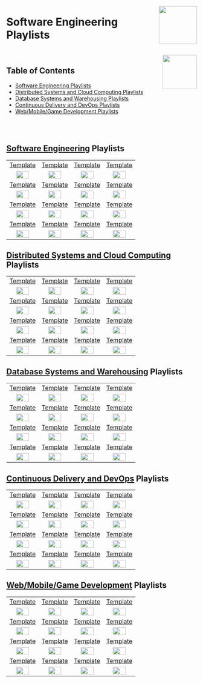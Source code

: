 <img align="right" width="100" src="https://github.com/cs-MohamedAyman/cs-MohamedAyman/blob/main/repos-logos/youtube.jpg"></img>

# Software Engineering Playlists

<br>
<img align="right" width="90" height="90" src="https://github.com/cs-MohamedAyman/cs-MohamedAyman/blob/main/repos-logos/agenda.jpg">

## Table of Contents
  * [Software Engineering Playlists](#Software-Engineering-Playlists-1)
  * [Distributed Systems and Cloud Computing Playlists](#Distributed-Systems-and-Cloud-Computing-Playlists)
  * [Database Systems and Warehousing Playlists](#Database-Systems-and-Warehousing-Playlists)
  * [Continuous Delivery and DevOps Playlists](#Continuous-Delivery-and-DevOps-Playlists)
  * [Web/Mobile/Game Development Playlists](#WebMobileGame-Development-Playlists)

<br><br>

## [Software Engineering](https://github.com/cs-MohamedAyman/eLearning-Platforms/tree/master/YouTube-Playlists/blob/master/Software-Engineering/Software-Engineering/README.md) Playlists

<table>
    <tbody>
        <tr>
<td align=center width="25%"><a href="https://github.com/cs-MohamedAyman/eLearning-Platforms/tree/master/YouTube-Playlists/blob/master/Software-Engineering/Software-Engineering/README.md">Template</a></td>
<td align=center width="25%"><a href="https://github.com/cs-MohamedAyman/eLearning-Platforms/tree/master/YouTube-Playlists/blob/master/Software-Engineering/Software-Engineering/README.md">Template</a></td>
<td align=center width="25%"><a href="https://github.com/cs-MohamedAyman/eLearning-Platforms/tree/master/YouTube-Playlists/blob/master/Software-Engineering/Software-Engineering/README.md">Template</a></td>
<td align=center width="25%"><a href="https://github.com/cs-MohamedAyman/eLearning-Platforms/tree/master/YouTube-Playlists/blob/master/Software-Engineering/Software-Engineering/README.md">Template</a></td>
        </tr>
        <tr>
<td align=center width="25%"><img src="https://github.com/cs-MohamedAyman/eLearning-Platforms/tree/master/YouTube-Playlists/blob/master/org-logos/image.jpg" width="70%"></img></td>
<td align=center width="25%"><img src="https://github.com/cs-MohamedAyman/eLearning-Platforms/tree/master/YouTube-Playlists/blob/master/org-logos/image.jpg" width="70%"></img></td>
<td align=center width="25%"><img src="https://github.com/cs-MohamedAyman/eLearning-Platforms/tree/master/YouTube-Playlists/blob/master/org-logos/image.jpg" width="70%"></img></td>
<td align=center width="25%"><img src="https://github.com/cs-MohamedAyman/eLearning-Platforms/tree/master/YouTube-Playlists/blob/master/org-logos/image.jpg" width="70%"></img></td>
        </tr>
        <tr>
<td align=center width="25%"><a href="https://github.com/cs-MohamedAyman/eLearning-Platforms/tree/master/YouTube-Playlists/blob/master/Software-Engineering/Software-Engineering/README.md">Template</a></td>
<td align=center width="25%"><a href="https://github.com/cs-MohamedAyman/eLearning-Platforms/tree/master/YouTube-Playlists/blob/master/Software-Engineering/Software-Engineering/README.md">Template</a></td>
<td align=center width="25%"><a href="https://github.com/cs-MohamedAyman/eLearning-Platforms/tree/master/YouTube-Playlists/blob/master/Software-Engineering/Software-Engineering/README.md">Template</a></td>
<td align=center width="25%"><a href="https://github.com/cs-MohamedAyman/eLearning-Platforms/tree/master/YouTube-Playlists/blob/master/Software-Engineering/Software-Engineering/README.md">Template</a></td>
        </tr>
        <tr>
<td align=center width="25%"><img src="https://github.com/cs-MohamedAyman/eLearning-Platforms/tree/master/YouTube-Playlists/blob/master/org-logos/image.jpg" width="70%"></img></td>
<td align=center width="25%"><img src="https://github.com/cs-MohamedAyman/eLearning-Platforms/tree/master/YouTube-Playlists/blob/master/org-logos/image.jpg" width="70%"></img></td>
<td align=center width="25%"><img src="https://github.com/cs-MohamedAyman/eLearning-Platforms/tree/master/YouTube-Playlists/blob/master/org-logos/image.jpg" width="70%"></img></td>
<td align=center width="25%"><img src="https://github.com/cs-MohamedAyman/eLearning-Platforms/tree/master/YouTube-Playlists/blob/master/org-logos/image.jpg" width="70%"></img></td>
        </tr>
        <tr>
<td align=center width="25%"><a href="https://github.com/cs-MohamedAyman/eLearning-Platforms/tree/master/YouTube-Playlists/blob/master/Software-Engineering/Software-Engineering/README.md">Template</a></td>
<td align=center width="25%"><a href="https://github.com/cs-MohamedAyman/eLearning-Platforms/tree/master/YouTube-Playlists/blob/master/Software-Engineering/Software-Engineering/README.md">Template</a></td>
<td align=center width="25%"><a href="https://github.com/cs-MohamedAyman/eLearning-Platforms/tree/master/YouTube-Playlists/blob/master/Software-Engineering/Software-Engineering/README.md">Template</a></td>
<td align=center width="25%"><a href="https://github.com/cs-MohamedAyman/eLearning-Platforms/tree/master/YouTube-Playlists/blob/master/Software-Engineering/Software-Engineering/README.md">Template</a></td>
        </tr>
        <tr>
<td align=center width="25%"><img src="https://github.com/cs-MohamedAyman/eLearning-Platforms/tree/master/YouTube-Playlists/blob/master/org-logos/image.jpg" width="70%"></img></td>
<td align=center width="25%"><img src="https://github.com/cs-MohamedAyman/eLearning-Platforms/tree/master/YouTube-Playlists/blob/master/org-logos/image.jpg" width="70%"></img></td>
<td align=center width="25%"><img src="https://github.com/cs-MohamedAyman/eLearning-Platforms/tree/master/YouTube-Playlists/blob/master/org-logos/image.jpg" width="70%"></img></td>
<td align=center width="25%"><img src="https://github.com/cs-MohamedAyman/eLearning-Platforms/tree/master/YouTube-Playlists/blob/master/org-logos/image.jpg" width="70%"></img></td>
        </tr>
        <tr>
<td align=center width="25%"><a href="https://github.com/cs-MohamedAyman/eLearning-Platforms/tree/master/YouTube-Playlists/blob/master/Software-Engineering/Software-Engineering/README.md">Template</a></td>
<td align=center width="25%"><a href="https://github.com/cs-MohamedAyman/eLearning-Platforms/tree/master/YouTube-Playlists/blob/master/Software-Engineering/Software-Engineering/README.md">Template</a></td>
<td align=center width="25%"><a href="https://github.com/cs-MohamedAyman/eLearning-Platforms/tree/master/YouTube-Playlists/blob/master/Software-Engineering/Software-Engineering/README.md">Template</a></td>
<td align=center width="25%"><a href="https://github.com/cs-MohamedAyman/eLearning-Platforms/tree/master/YouTube-Playlists/blob/master/Software-Engineering/Software-Engineering/README.md">Template</a></td>
        </tr>
        <tr>
<td align=center width="25%"><img src="https://github.com/cs-MohamedAyman/eLearning-Platforms/tree/master/YouTube-Playlists/blob/master/org-logos/image.jpg" width="70%"></img></td>
<td align=center width="25%"><img src="https://github.com/cs-MohamedAyman/eLearning-Platforms/tree/master/YouTube-Playlists/blob/master/org-logos/image.jpg" width="70%"></img></td>
<td align=center width="25%"><img src="https://github.com/cs-MohamedAyman/eLearning-Platforms/tree/master/YouTube-Playlists/blob/master/org-logos/image.jpg" width="70%"></img></td>
<td align=center width="25%"><img src="https://github.com/cs-MohamedAyman/eLearning-Platforms/tree/master/YouTube-Playlists/blob/master/org-logos/image.jpg" width="70%"></img></td>
        </tr>
    </tbody>
</table>

## [Distributed Systems and Cloud Computing](https://github.com/cs-MohamedAyman/eLearning-Platforms/tree/master/YouTube-Playlists/blob/master/Software-Engineering/Distributed-Systems-and-Cloud-Computing/README.md) Playlists

<table>
    <tbody>
        <tr>
<td align=center width="25%"><a href="https://github.com/cs-MohamedAyman/eLearning-Platforms/tree/master/YouTube-Playlists/blob/master/Software-Engineering/Distributed-Systems-and-Cloud-Computing/README.md">Template</a></td>
<td align=center width="25%"><a href="https://github.com/cs-MohamedAyman/eLearning-Platforms/tree/master/YouTube-Playlists/blob/master/Software-Engineering/Distributed-Systems-and-Cloud-Computing/README.md">Template</a></td>
<td align=center width="25%"><a href="https://github.com/cs-MohamedAyman/eLearning-Platforms/tree/master/YouTube-Playlists/blob/master/Software-Engineering/Distributed-Systems-and-Cloud-Computing/README.md">Template</a></td>
<td align=center width="25%"><a href="https://github.com/cs-MohamedAyman/eLearning-Platforms/tree/master/YouTube-Playlists/blob/master/Software-Engineering/Distributed-Systems-and-Cloud-Computing/README.md">Template</a></td>
        </tr>
        <tr>
<td align=center width="25%"><img src="https://github.com/cs-MohamedAyman/eLearning-Platforms/tree/master/YouTube-Playlists/blob/master/org-logos/image.jpg" width="70%"></img></td>
<td align=center width="25%"><img src="https://github.com/cs-MohamedAyman/eLearning-Platforms/tree/master/YouTube-Playlists/blob/master/org-logos/image.jpg" width="70%"></img></td>
<td align=center width="25%"><img src="https://github.com/cs-MohamedAyman/eLearning-Platforms/tree/master/YouTube-Playlists/blob/master/org-logos/image.jpg" width="70%"></img></td>
<td align=center width="25%"><img src="https://github.com/cs-MohamedAyman/eLearning-Platforms/tree/master/YouTube-Playlists/blob/master/org-logos/image.jpg" width="70%"></img></td>
        </tr>
        <tr>
<td align=center width="25%"><a href="https://github.com/cs-MohamedAyman/eLearning-Platforms/tree/master/YouTube-Playlists/blob/master/Software-Engineering/Distributed-Systems-and-Cloud-Computing/README.md">Template</a></td>
<td align=center width="25%"><a href="https://github.com/cs-MohamedAyman/eLearning-Platforms/tree/master/YouTube-Playlists/blob/master/Software-Engineering/Distributed-Systems-and-Cloud-Computing/README.md">Template</a></td>
<td align=center width="25%"><a href="https://github.com/cs-MohamedAyman/eLearning-Platforms/tree/master/YouTube-Playlists/blob/master/Software-Engineering/Distributed-Systems-and-Cloud-Computing/README.md">Template</a></td>
<td align=center width="25%"><a href="https://github.com/cs-MohamedAyman/eLearning-Platforms/tree/master/YouTube-Playlists/blob/master/Software-Engineering/Distributed-Systems-and-Cloud-Computing/README.md">Template</a></td>
        </tr>
        <tr>
<td align=center width="25%"><img src="https://github.com/cs-MohamedAyman/eLearning-Platforms/tree/master/YouTube-Playlists/blob/master/org-logos/image.jpg" width="70%"></img></td>
<td align=center width="25%"><img src="https://github.com/cs-MohamedAyman/eLearning-Platforms/tree/master/YouTube-Playlists/blob/master/org-logos/image.jpg" width="70%"></img></td>
<td align=center width="25%"><img src="https://github.com/cs-MohamedAyman/eLearning-Platforms/tree/master/YouTube-Playlists/blob/master/org-logos/image.jpg" width="70%"></img></td>
<td align=center width="25%"><img src="https://github.com/cs-MohamedAyman/eLearning-Platforms/tree/master/YouTube-Playlists/blob/master/org-logos/image.jpg" width="70%"></img></td>
        </tr>
        <tr>
<td align=center width="25%"><a href="https://github.com/cs-MohamedAyman/eLearning-Platforms/tree/master/YouTube-Playlists/blob/master/Software-Engineering/Distributed-Systems-and-Cloud-Computing/README.md">Template</a></td>
<td align=center width="25%"><a href="https://github.com/cs-MohamedAyman/eLearning-Platforms/tree/master/YouTube-Playlists/blob/master/Software-Engineering/Distributed-Systems-and-Cloud-Computing/README.md">Template</a></td>
<td align=center width="25%"><a href="https://github.com/cs-MohamedAyman/eLearning-Platforms/tree/master/YouTube-Playlists/blob/master/Software-Engineering/Distributed-Systems-and-Cloud-Computing/README.md">Template</a></td>
<td align=center width="25%"><a href="https://github.com/cs-MohamedAyman/eLearning-Platforms/tree/master/YouTube-Playlists/blob/master/Software-Engineering/Distributed-Systems-and-Cloud-Computing/README.md">Template</a></td>
        </tr>
        <tr>
<td align=center width="25%"><img src="https://github.com/cs-MohamedAyman/eLearning-Platforms/tree/master/YouTube-Playlists/blob/master/org-logos/image.jpg" width="70%"></img></td>
<td align=center width="25%"><img src="https://github.com/cs-MohamedAyman/eLearning-Platforms/tree/master/YouTube-Playlists/blob/master/org-logos/image.jpg" width="70%"></img></td>
<td align=center width="25%"><img src="https://github.com/cs-MohamedAyman/eLearning-Platforms/tree/master/YouTube-Playlists/blob/master/org-logos/image.jpg" width="70%"></img></td>
<td align=center width="25%"><img src="https://github.com/cs-MohamedAyman/eLearning-Platforms/tree/master/YouTube-Playlists/blob/master/org-logos/image.jpg" width="70%"></img></td>
        </tr>
        <tr>
<td align=center width="25%"><a href="https://github.com/cs-MohamedAyman/eLearning-Platforms/tree/master/YouTube-Playlists/blob/master/Software-Engineering/Distributed-Systems-and-Cloud-Computing/README.md">Template</a></td>
<td align=center width="25%"><a href="https://github.com/cs-MohamedAyman/eLearning-Platforms/tree/master/YouTube-Playlists/blob/master/Software-Engineering/Distributed-Systems-and-Cloud-Computing/README.md">Template</a></td>
<td align=center width="25%"><a href="https://github.com/cs-MohamedAyman/eLearning-Platforms/tree/master/YouTube-Playlists/blob/master/Software-Engineering/Distributed-Systems-and-Cloud-Computing/README.md">Template</a></td>
<td align=center width="25%"><a href="https://github.com/cs-MohamedAyman/eLearning-Platforms/tree/master/YouTube-Playlists/blob/master/Software-Engineering/Distributed-Systems-and-Cloud-Computing/README.md">Template</a></td>
        </tr>
        <tr>
<td align=center width="25%"><img src="https://github.com/cs-MohamedAyman/eLearning-Platforms/tree/master/YouTube-Playlists/blob/master/org-logos/image.jpg" width="70%"></img></td>
<td align=center width="25%"><img src="https://github.com/cs-MohamedAyman/eLearning-Platforms/tree/master/YouTube-Playlists/blob/master/org-logos/image.jpg" width="70%"></img></td>
<td align=center width="25%"><img src="https://github.com/cs-MohamedAyman/eLearning-Platforms/tree/master/YouTube-Playlists/blob/master/org-logos/image.jpg" width="70%"></img></td>
<td align=center width="25%"><img src="https://github.com/cs-MohamedAyman/eLearning-Platforms/tree/master/YouTube-Playlists/blob/master/org-logos/image.jpg" width="70%"></img></td>
        </tr>
    </tbody>
</table>

## [Database Systems and Warehousing](https://github.com/cs-MohamedAyman/eLearning-Platforms/tree/master/YouTube-Playlists/blob/master/Software-Engineering/Database-Systems-and-Warehousing/README.md) Playlists

<table>
    <tbody>
        <tr>
<td align=center width="25%"><a href="https://github.com/cs-MohamedAyman/eLearning-Platforms/tree/master/YouTube-Playlists/blob/master/Software-Engineering/Database-Systems-and-Warehousing/README.md">Template</a></td>
<td align=center width="25%"><a href="https://github.com/cs-MohamedAyman/eLearning-Platforms/tree/master/YouTube-Playlists/blob/master/Software-Engineering/Database-Systems-and-Warehousing/README.md">Template</a></td>
<td align=center width="25%"><a href="https://github.com/cs-MohamedAyman/eLearning-Platforms/tree/master/YouTube-Playlists/blob/master/Software-Engineering/Database-Systems-and-Warehousing/README.md">Template</a></td>
<td align=center width="25%"><a href="https://github.com/cs-MohamedAyman/eLearning-Platforms/tree/master/YouTube-Playlists/blob/master/Software-Engineering/Database-Systems-and-Warehousing/README.md">Template</a></td>
        </tr>
        <tr>
<td align=center width="25%"><img src="https://github.com/cs-MohamedAyman/eLearning-Platforms/tree/master/YouTube-Playlists/blob/master/org-logos/image.jpg" width="70%"></img></td>
<td align=center width="25%"><img src="https://github.com/cs-MohamedAyman/eLearning-Platforms/tree/master/YouTube-Playlists/blob/master/org-logos/image.jpg" width="70%"></img></td>
<td align=center width="25%"><img src="https://github.com/cs-MohamedAyman/eLearning-Platforms/tree/master/YouTube-Playlists/blob/master/org-logos/image.jpg" width="70%"></img></td>
<td align=center width="25%"><img src="https://github.com/cs-MohamedAyman/eLearning-Platforms/tree/master/YouTube-Playlists/blob/master/org-logos/image.jpg" width="70%"></img></td>
        </tr>
        <tr>
<td align=center width="25%"><a href="https://github.com/cs-MohamedAyman/eLearning-Platforms/tree/master/YouTube-Playlists/blob/master/Software-Engineering/Database-Systems-and-Warehousing/README.md">Template</a></td>
<td align=center width="25%"><a href="https://github.com/cs-MohamedAyman/eLearning-Platforms/tree/master/YouTube-Playlists/blob/master/Software-Engineering/Database-Systems-and-Warehousing/README.md">Template</a></td>
<td align=center width="25%"><a href="https://github.com/cs-MohamedAyman/eLearning-Platforms/tree/master/YouTube-Playlists/blob/master/Software-Engineering/Database-Systems-and-Warehousing/README.md">Template</a></td>
<td align=center width="25%"><a href="https://github.com/cs-MohamedAyman/eLearning-Platforms/tree/master/YouTube-Playlists/blob/master/Software-Engineering/Database-Systems-and-Warehousing/README.md">Template</a></td>
        </tr>
        <tr>
<td align=center width="25%"><img src="https://github.com/cs-MohamedAyman/eLearning-Platforms/tree/master/YouTube-Playlists/blob/master/org-logos/image.jpg" width="70%"></img></td>
<td align=center width="25%"><img src="https://github.com/cs-MohamedAyman/eLearning-Platforms/tree/master/YouTube-Playlists/blob/master/org-logos/image.jpg" width="70%"></img></td>
<td align=center width="25%"><img src="https://github.com/cs-MohamedAyman/eLearning-Platforms/tree/master/YouTube-Playlists/blob/master/org-logos/image.jpg" width="70%"></img></td>
<td align=center width="25%"><img src="https://github.com/cs-MohamedAyman/eLearning-Platforms/tree/master/YouTube-Playlists/blob/master/org-logos/image.jpg" width="70%"></img></td>
        </tr>
        <tr>
<td align=center width="25%"><a href="https://github.com/cs-MohamedAyman/eLearning-Platforms/tree/master/YouTube-Playlists/blob/master/Software-Engineering/Database-Systems-and-Warehousing/README.md">Template</a></td>
<td align=center width="25%"><a href="https://github.com/cs-MohamedAyman/eLearning-Platforms/tree/master/YouTube-Playlists/blob/master/Software-Engineering/Database-Systems-and-Warehousing/README.md">Template</a></td>
<td align=center width="25%"><a href="https://github.com/cs-MohamedAyman/eLearning-Platforms/tree/master/YouTube-Playlists/blob/master/Software-Engineering/Database-Systems-and-Warehousing/README.md">Template</a></td>
<td align=center width="25%"><a href="https://github.com/cs-MohamedAyman/eLearning-Platforms/tree/master/YouTube-Playlists/blob/master/Software-Engineering/Database-Systems-and-Warehousing/README.md">Template</a></td>
        </tr>
        <tr>
<td align=center width="25%"><img src="https://github.com/cs-MohamedAyman/eLearning-Platforms/tree/master/YouTube-Playlists/blob/master/org-logos/image.jpg" width="70%"></img></td>
<td align=center width="25%"><img src="https://github.com/cs-MohamedAyman/eLearning-Platforms/tree/master/YouTube-Playlists/blob/master/org-logos/image.jpg" width="70%"></img></td>
<td align=center width="25%"><img src="https://github.com/cs-MohamedAyman/eLearning-Platforms/tree/master/YouTube-Playlists/blob/master/org-logos/image.jpg" width="70%"></img></td>
<td align=center width="25%"><img src="https://github.com/cs-MohamedAyman/eLearning-Platforms/tree/master/YouTube-Playlists/blob/master/org-logos/image.jpg" width="70%"></img></td>
        </tr>
        <tr>
<td align=center width="25%"><a href="https://github.com/cs-MohamedAyman/eLearning-Platforms/tree/master/YouTube-Playlists/blob/master/Software-Engineering/Database-Systems-and-Warehousing/README.md">Template</a></td>
<td align=center width="25%"><a href="https://github.com/cs-MohamedAyman/eLearning-Platforms/tree/master/YouTube-Playlists/blob/master/Software-Engineering/Database-Systems-and-Warehousing/README.md">Template</a></td>
<td align=center width="25%"><a href="https://github.com/cs-MohamedAyman/eLearning-Platforms/tree/master/YouTube-Playlists/blob/master/Software-Engineering/Database-Systems-and-Warehousing/README.md">Template</a></td>
<td align=center width="25%"><a href="https://github.com/cs-MohamedAyman/eLearning-Platforms/tree/master/YouTube-Playlists/blob/master/Software-Engineering/Database-Systems-and-Warehousing/README.md">Template</a></td>
        </tr>
        <tr>
<td align=center width="25%"><img src="https://github.com/cs-MohamedAyman/eLearning-Platforms/tree/master/YouTube-Playlists/blob/master/org-logos/image.jpg" width="70%"></img></td>
<td align=center width="25%"><img src="https://github.com/cs-MohamedAyman/eLearning-Platforms/tree/master/YouTube-Playlists/blob/master/org-logos/image.jpg" width="70%"></img></td>
<td align=center width="25%"><img src="https://github.com/cs-MohamedAyman/eLearning-Platforms/tree/master/YouTube-Playlists/blob/master/org-logos/image.jpg" width="70%"></img></td>
<td align=center width="25%"><img src="https://github.com/cs-MohamedAyman/eLearning-Platforms/tree/master/YouTube-Playlists/blob/master/org-logos/image.jpg" width="70%"></img></td>
        </tr>
    </tbody>
</table>

## [Continuous Delivery and DevOps](https://github.com/cs-MohamedAyman/eLearning-Platforms/tree/master/YouTube-Playlists/blob/master/Software-Engineering/Continuous-Delivery-and-DevOps/README.md) Playlists

<table>
    <tbody>
        <tr>
<td align=center width="25%"><a href="https://github.com/cs-MohamedAyman/eLearning-Platforms/tree/master/YouTube-Playlists/blob/master/Software-Engineering/Continuous-Delivery-and-DevOps/README.md">Template</a></td>
<td align=center width="25%"><a href="https://github.com/cs-MohamedAyman/eLearning-Platforms/tree/master/YouTube-Playlists/blob/master/Software-Engineering/Continuous-Delivery-and-DevOps/README.md">Template</a></td>
<td align=center width="25%"><a href="https://github.com/cs-MohamedAyman/eLearning-Platforms/tree/master/YouTube-Playlists/blob/master/Software-Engineering/Continuous-Delivery-and-DevOps/README.md">Template</a></td>
<td align=center width="25%"><a href="https://github.com/cs-MohamedAyman/eLearning-Platforms/tree/master/YouTube-Playlists/blob/master/Software-Engineering/Continuous-Delivery-and-DevOps/README.md">Template</a></td>
        </tr>
        <tr>
<td align=center width="25%"><img src="https://github.com/cs-MohamedAyman/eLearning-Platforms/tree/master/YouTube-Playlists/blob/master/org-logos/image.jpg" width="70%"></img></td>
<td align=center width="25%"><img src="https://github.com/cs-MohamedAyman/eLearning-Platforms/tree/master/YouTube-Playlists/blob/master/org-logos/image.jpg" width="70%"></img></td>
<td align=center width="25%"><img src="https://github.com/cs-MohamedAyman/eLearning-Platforms/tree/master/YouTube-Playlists/blob/master/org-logos/image.jpg" width="70%"></img></td>
<td align=center width="25%"><img src="https://github.com/cs-MohamedAyman/eLearning-Platforms/tree/master/YouTube-Playlists/blob/master/org-logos/image.jpg" width="70%"></img></td>
        </tr>
        <tr>
<td align=center width="25%"><a href="https://github.com/cs-MohamedAyman/eLearning-Platforms/tree/master/YouTube-Playlists/blob/master/Software-Engineering/Continuous-Delivery-and-DevOps/README.md">Template</a></td>
<td align=center width="25%"><a href="https://github.com/cs-MohamedAyman/eLearning-Platforms/tree/master/YouTube-Playlists/blob/master/Software-Engineering/Continuous-Delivery-and-DevOps/README.md">Template</a></td>
<td align=center width="25%"><a href="https://github.com/cs-MohamedAyman/eLearning-Platforms/tree/master/YouTube-Playlists/blob/master/Software-Engineering/Continuous-Delivery-and-DevOps/README.md">Template</a></td>
<td align=center width="25%"><a href="https://github.com/cs-MohamedAyman/eLearning-Platforms/tree/master/YouTube-Playlists/blob/master/Software-Engineering/Continuous-Delivery-and-DevOps/README.md">Template</a></td>
        </tr>
        <tr>
<td align=center width="25%"><img src="https://github.com/cs-MohamedAyman/eLearning-Platforms/tree/master/YouTube-Playlists/blob/master/org-logos/image.jpg" width="70%"></img></td>
<td align=center width="25%"><img src="https://github.com/cs-MohamedAyman/eLearning-Platforms/tree/master/YouTube-Playlists/blob/master/org-logos/image.jpg" width="70%"></img></td>
<td align=center width="25%"><img src="https://github.com/cs-MohamedAyman/eLearning-Platforms/tree/master/YouTube-Playlists/blob/master/org-logos/image.jpg" width="70%"></img></td>
<td align=center width="25%"><img src="https://github.com/cs-MohamedAyman/eLearning-Platforms/tree/master/YouTube-Playlists/blob/master/org-logos/image.jpg" width="70%"></img></td>
        </tr>
        <tr>
<td align=center width="25%"><a href="https://github.com/cs-MohamedAyman/eLearning-Platforms/tree/master/YouTube-Playlists/blob/master/Software-Engineering/Continuous-Delivery-and-DevOps/README.md">Template</a></td>
<td align=center width="25%"><a href="https://github.com/cs-MohamedAyman/eLearning-Platforms/tree/master/YouTube-Playlists/blob/master/Software-Engineering/Continuous-Delivery-and-DevOps/README.md">Template</a></td>
<td align=center width="25%"><a href="https://github.com/cs-MohamedAyman/eLearning-Platforms/tree/master/YouTube-Playlists/blob/master/Software-Engineering/Continuous-Delivery-and-DevOps/README.md">Template</a></td>
<td align=center width="25%"><a href="https://github.com/cs-MohamedAyman/eLearning-Platforms/tree/master/YouTube-Playlists/blob/master/Software-Engineering/Continuous-Delivery-and-DevOps/README.md">Template</a></td>
        </tr>
        <tr>
<td align=center width="25%"><img src="https://github.com/cs-MohamedAyman/eLearning-Platforms/tree/master/YouTube-Playlists/blob/master/org-logos/image.jpg" width="70%"></img></td>
<td align=center width="25%"><img src="https://github.com/cs-MohamedAyman/eLearning-Platforms/tree/master/YouTube-Playlists/blob/master/org-logos/image.jpg" width="70%"></img></td>
<td align=center width="25%"><img src="https://github.com/cs-MohamedAyman/eLearning-Platforms/tree/master/YouTube-Playlists/blob/master/org-logos/image.jpg" width="70%"></img></td>
<td align=center width="25%"><img src="https://github.com/cs-MohamedAyman/eLearning-Platforms/tree/master/YouTube-Playlists/blob/master/org-logos/image.jpg" width="70%"></img></td>
        </tr>
        <tr>
<td align=center width="25%"><a href="https://github.com/cs-MohamedAyman/eLearning-Platforms/tree/master/YouTube-Playlists/blob/master/Software-Engineering/Continuous-Delivery-and-DevOps/README.md">Template</a></td>
<td align=center width="25%"><a href="https://github.com/cs-MohamedAyman/eLearning-Platforms/tree/master/YouTube-Playlists/blob/master/Software-Engineering/Continuous-Delivery-and-DevOps/README.md">Template</a></td>
<td align=center width="25%"><a href="https://github.com/cs-MohamedAyman/eLearning-Platforms/tree/master/YouTube-Playlists/blob/master/Software-Engineering/Continuous-Delivery-and-DevOps/README.md">Template</a></td>
<td align=center width="25%"><a href="https://github.com/cs-MohamedAyman/eLearning-Platforms/tree/master/YouTube-Playlists/blob/master/Software-Engineering/Continuous-Delivery-and-DevOps/README.md">Template</a></td>
        </tr>
        <tr>
<td align=center width="25%"><img src="https://github.com/cs-MohamedAyman/eLearning-Platforms/tree/master/YouTube-Playlists/blob/master/org-logos/image.jpg" width="70%"></img></td>
<td align=center width="25%"><img src="https://github.com/cs-MohamedAyman/eLearning-Platforms/tree/master/YouTube-Playlists/blob/master/org-logos/image.jpg" width="70%"></img></td>
<td align=center width="25%"><img src="https://github.com/cs-MohamedAyman/eLearning-Platforms/tree/master/YouTube-Playlists/blob/master/org-logos/image.jpg" width="70%"></img></td>
<td align=center width="25%"><img src="https://github.com/cs-MohamedAyman/eLearning-Platforms/tree/master/YouTube-Playlists/blob/master/org-logos/image.jpg" width="70%"></img></td>
        </tr>
    </tbody>
</table>

## [Web/Mobile/Game Development](https://github.com/cs-MohamedAyman/eLearning-Platforms/tree/master/YouTube-Playlists/blob/master/Software-Engineering/Web-Mobile-Game-Development/README.md) Playlists

<table>
    <tbody>
        <tr>
<td align=center width="25%"><a href="https://github.com/cs-MohamedAyman/eLearning-Platforms/tree/master/YouTube-Playlists/blob/master/Software-Engineering/Web-Mobile-Game-Development/README.md">Template</a></td>
<td align=center width="25%"><a href="https://github.com/cs-MohamedAyman/eLearning-Platforms/tree/master/YouTube-Playlists/blob/master/Software-Engineering/Web-Mobile-Game-Development/README.md">Template</a></td>
<td align=center width="25%"><a href="https://github.com/cs-MohamedAyman/eLearning-Platforms/tree/master/YouTube-Playlists/blob/master/Software-Engineering/Web-Mobile-Game-Development/README.md">Template</a></td>
<td align=center width="25%"><a href="https://github.com/cs-MohamedAyman/eLearning-Platforms/tree/master/YouTube-Playlists/blob/master/Software-Engineering/Web-Mobile-Game-Development/README.md">Template</a></td>
        </tr>
        <tr>
<td align=center width="25%"><img src="https://github.com/cs-MohamedAyman/eLearning-Platforms/tree/master/YouTube-Playlists/blob/master/org-logos/image.jpg" width="70%"></img></td>
<td align=center width="25%"><img src="https://github.com/cs-MohamedAyman/eLearning-Platforms/tree/master/YouTube-Playlists/blob/master/org-logos/image.jpg" width="70%"></img></td>
<td align=center width="25%"><img src="https://github.com/cs-MohamedAyman/eLearning-Platforms/tree/master/YouTube-Playlists/blob/master/org-logos/image.jpg" width="70%"></img></td>
<td align=center width="25%"><img src="https://github.com/cs-MohamedAyman/eLearning-Platforms/tree/master/YouTube-Playlists/blob/master/org-logos/image.jpg" width="70%"></img></td>
        </tr>
        <tr>
<td align=center width="25%"><a href="https://github.com/cs-MohamedAyman/eLearning-Platforms/tree/master/YouTube-Playlists/blob/master/Software-Engineering/Web-Mobile-Game-Development/README.md">Template</a></td>
<td align=center width="25%"><a href="https://github.com/cs-MohamedAyman/eLearning-Platforms/tree/master/YouTube-Playlists/blob/master/Software-Engineering/Web-Mobile-Game-Development/README.md">Template</a></td>
<td align=center width="25%"><a href="https://github.com/cs-MohamedAyman/eLearning-Platforms/tree/master/YouTube-Playlists/blob/master/Software-Engineering/Web-Mobile-Game-Development/README.md">Template</a></td>
<td align=center width="25%"><a href="https://github.com/cs-MohamedAyman/eLearning-Platforms/tree/master/YouTube-Playlists/blob/master/Software-Engineering/Web-Mobile-Game-Development/README.md">Template</a></td>
        </tr>
        <tr>
<td align=center width="25%"><img src="https://github.com/cs-MohamedAyman/eLearning-Platforms/tree/master/YouTube-Playlists/blob/master/org-logos/image.jpg" width="70%"></img></td>
<td align=center width="25%"><img src="https://github.com/cs-MohamedAyman/eLearning-Platforms/tree/master/YouTube-Playlists/blob/master/org-logos/image.jpg" width="70%"></img></td>
<td align=center width="25%"><img src="https://github.com/cs-MohamedAyman/eLearning-Platforms/tree/master/YouTube-Playlists/blob/master/org-logos/image.jpg" width="70%"></img></td>
<td align=center width="25%"><img src="https://github.com/cs-MohamedAyman/eLearning-Platforms/tree/master/YouTube-Playlists/blob/master/org-logos/image.jpg" width="70%"></img></td>
        </tr>
        <tr>
<td align=center width="25%"><a href="https://github.com/cs-MohamedAyman/eLearning-Platforms/tree/master/YouTube-Playlists/blob/master/Software-Engineering/Web-Mobile-Game-Development/README.md">Template</a></td>
<td align=center width="25%"><a href="https://github.com/cs-MohamedAyman/eLearning-Platforms/tree/master/YouTube-Playlists/blob/master/Software-Engineering/Web-Mobile-Game-Development/README.md">Template</a></td>
<td align=center width="25%"><a href="https://github.com/cs-MohamedAyman/eLearning-Platforms/tree/master/YouTube-Playlists/blob/master/Software-Engineering/Web-Mobile-Game-Development/README.md">Template</a></td>
<td align=center width="25%"><a href="https://github.com/cs-MohamedAyman/eLearning-Platforms/tree/master/YouTube-Playlists/blob/master/Software-Engineering/Web-Mobile-Game-Development/README.md">Template</a></td>
        </tr>
        <tr>
<td align=center width="25%"><img src="https://github.com/cs-MohamedAyman/eLearning-Platforms/tree/master/YouTube-Playlists/blob/master/org-logos/image.jpg" width="70%"></img></td>
<td align=center width="25%"><img src="https://github.com/cs-MohamedAyman/eLearning-Platforms/tree/master/YouTube-Playlists/blob/master/org-logos/image.jpg" width="70%"></img></td>
<td align=center width="25%"><img src="https://github.com/cs-MohamedAyman/eLearning-Platforms/tree/master/YouTube-Playlists/blob/master/org-logos/image.jpg" width="70%"></img></td>
<td align=center width="25%"><img src="https://github.com/cs-MohamedAyman/eLearning-Platforms/tree/master/YouTube-Playlists/blob/master/org-logos/image.jpg" width="70%"></img></td>
        </tr>
        <tr>
<td align=center width="25%"><a href="https://github.com/cs-MohamedAyman/eLearning-Platforms/tree/master/YouTube-Playlists/blob/master/Software-Engineering/Web-Mobile-Game-Development/README.md">Template</a></td>
<td align=center width="25%"><a href="https://github.com/cs-MohamedAyman/eLearning-Platforms/tree/master/YouTube-Playlists/blob/master/Software-Engineering/Web-Mobile-Game-Development/README.md">Template</a></td>
<td align=center width="25%"><a href="https://github.com/cs-MohamedAyman/eLearning-Platforms/tree/master/YouTube-Playlists/blob/master/Software-Engineering/Web-Mobile-Game-Development/README.md">Template</a></td>
<td align=center width="25%"><a href="https://github.com/cs-MohamedAyman/eLearning-Platforms/tree/master/YouTube-Playlists/blob/master/Software-Engineering/Web-Mobile-Game-Development/README.md">Template</a></td>
        </tr>
        <tr>
<td align=center width="25%"><img src="https://github.com/cs-MohamedAyman/eLearning-Platforms/tree/master/YouTube-Playlists/blob/master/org-logos/image.jpg" width="70%"></img></td>
<td align=center width="25%"><img src="https://github.com/cs-MohamedAyman/eLearning-Platforms/tree/master/YouTube-Playlists/blob/master/org-logos/image.jpg" width="70%"></img></td>
<td align=center width="25%"><img src="https://github.com/cs-MohamedAyman/eLearning-Platforms/tree/master/YouTube-Playlists/blob/master/org-logos/image.jpg" width="70%"></img></td>
<td align=center width="25%"><img src="https://github.com/cs-MohamedAyman/eLearning-Platforms/tree/master/YouTube-Playlists/blob/master/org-logos/image.jpg" width="70%"></img></td>
        </tr>
    </tbody>
</table>
